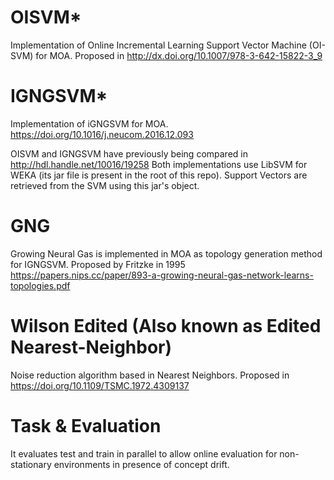 OISVM*
===
Implementation of Online Incremental Learning Support Vector Machine (OI-SVM) for MOA. Proposed in http://dx.doi.org/10.1007/978-3-642-15822-3_9

IGNGSVM*
===
Implementation of iGNGSVM for MOA. https://doi.org/10.1016/j.neucom.2016.12.093

OISVM and IGNGSVM have previously being compared in http://hdl.handle.net/10016/19258
Both implementations use LibSVM for WEKA (its jar file is present in the root of this repo). 
Support Vectors are retrieved from the SVM using this jar's object.

GNG
===
Growing Neural Gas is implemented in MOA as topology generation method for IGNGSVM. Proposed by Fritzke in 1995 https://papers.nips.cc/paper/893-a-growing-neural-gas-network-learns-topologies.pdf 

Wilson Edited (Also known as Edited Nearest-Neighbor)
===
Noise reduction algorithm based in Nearest Neighbors. Proposed in https://doi.org/10.1109/TSMC.1972.4309137

Task & Evaluation
====
It evaluates test and train in parallel to allow online evaluation for non-stationary environments in presence of concept drift.
